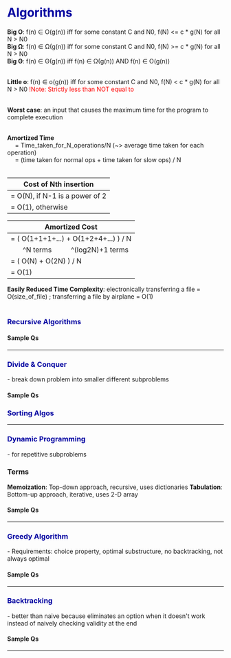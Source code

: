 <h1 style="color:#0303a1">Algorithms</h1>

**Big O**: f(n) ∈ O(g(n)) iff for some constant C and N0, f(N) <= c * g(N) for all N > N0 <br>
**Big Ω**: f(n) ∈ Ω(g(n)) iff for some constant C and N0, f(N) >= c * g(N) for all N > N0 <br>
**Big Θ**: f(n) ∈ Θ(g(n)) iff f(n) ∈ Ω(g(n)) AND f(n) ∈ O(g(n)) <br> <br>

**Little o**: f(n) ∈ o(g(n)) iff for some constant C and N0, f(N) < c * g(N) for all N > N0
<span style="color:red">!Note: Strictly less than NOT equal to</span> <br> <br>

**Worst case**: an input that causes the maximum time for the program to complete execution <br> <br>

**Amortized Time** <br>
&ensp;&ensp;  = Time_taken_for_N_operations/N (~> average time taken for each operation) <br>
&ensp;&ensp;  = (time taken for normal ops + time taken for slow ops) / N <br> <br>

| Cost of Nth insertion 
|---------------------------------|
| = O(N), if N-1 is a power of 2
| = O(1), otherwise

| Amortized Cost
|---------------------------------|
| = ( O(1+1+1+...) + O(1+2+4+...) ) / N
| &ensp;&ensp;&ensp; ^N terms &ensp;&ensp; &ensp;&ensp; ^(log2N)+1 terms
| = ( O(N) + O(2N) ) / N 
| = O(1)

**Easily Reduced Time Complexity**: electronically transferring a file = O(size_of_file) ; transferring a file by airplane = O(1)
<br> <br>

<h3 style="color:#0303a1">Recursive Algorithms</h3>

<h4>Sample Qs</h4>


___________________________________________


<h3 style="color:#0303a1">Divide & Conquer</h3>
-   break down problem into smaller different subproblems

<h4>Sample Qs</h4>


<h3 style="color:#0303a1">Sorting Algos</h3>

___________________________________________


<h3 style="color:#0303a1">Dynamic Programming</h3>   
-   for repetitive subproblems

### Terms
  **Memoization**: Top-down approach, recursive, uses dictionaries
  **Tabulation**: Bottom-up approach, iterative, uses 2-D array

<h4>Sample Qs</h4>


___________________________________________


<h3 style="color:#0303a1">Greedy Algorithm</h3>
- Requirements: choice property, optimal substructure, no backtracking, not always optimal

<h4>Sample Qs</h4>


___________________________________________


<h3 style="color:#0303a1">Backtracking</h3>
- better than naive because eliminates an option when it doesn't work instead of naively checking validity at the end

<h4>Sample Qs</h4>


___________________________________________





